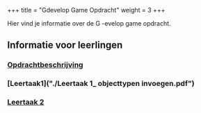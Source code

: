 +++
title = "Gdevelop Game Opdracht"
weight = 3
+++

Hier vind je informatie over de G -evelop game opdracht. 

<!--more-->

## Informatie voor leerlingen

### [Opdrachtbeschrijving](./Opdrachtomschrijving%20GDevelop.pdf)

### [Leertaak1]("./Leertaak 1_ objecttypen invoegen.pdf")

### [Leertaak 2](./3.%20Leerlinghandleiding%20GitHub%20met%20Codespaces.pdf)

